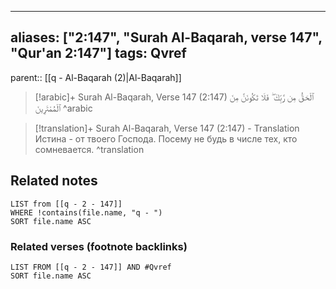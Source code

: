 
---
aliases: ["2:147", "Surah Al-Baqarah, verse 147", "Qur'an 2:147"]
tags: Qvref
---

parent:: [[q - Al-Baqarah (2)|Al-Baqarah]]

> [!arabic]+ Surah Al-Baqarah, Verse 147 (2:147)
> <span class="quran-arabic">ٱلْحَقُّ مِن رَّبِّكَ ۖ فَلَا تَكُونَنَّ مِنَ ٱلْمُمْتَرِينَ</span>
^arabic

> [!translation]+ Surah Al-Baqarah, Verse 147 (2:147) - Translation
> Истина - от твоего Господа. Посему не будь в числе тех, кто сомневается.
^translation



## Related notes
```dataview
LIST from [[q - 2 - 147]]
WHERE !contains(file.name, "q - ")
SORT file.name ASC
```

### Related verses (footnote backlinks)
```dataview
LIST FROM [[q - 2 - 147]] AND #Qvref
SORT file.name ASC
```

